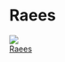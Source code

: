 # Raees

<img src="https://raees.xyz/wp-content/uploads/sites/3/2017/01/raees3-696x895.jpg"><br />
<a href="https://raees.xyz/">Raees</a>
